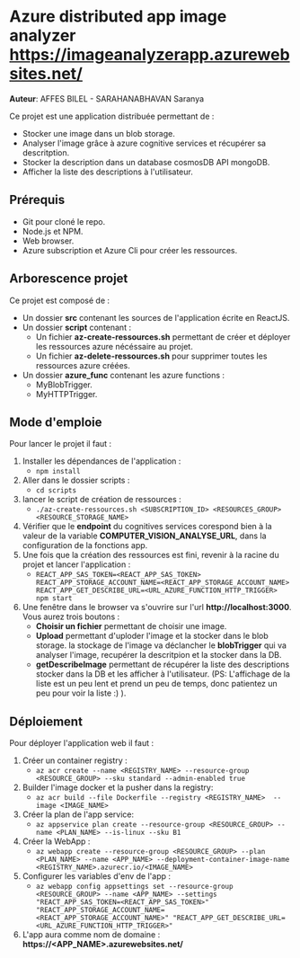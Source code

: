 # Azure distributed app image analyzer https://imageanalyzerapp.azurewebsites.net/
**Auteur**: AFFES BILEL - SARAHANABHAVAN Saranya

Ce projet est une application distribuée permettant de :
- Stocker une image dans un blob storage.
- Analyser l'image grâce à azure cognitive services et récupérer sa descritption.
- Stocker la description dans un database cosmosDB API mongoDB.
- Afficher la liste des descriptions à l'utilisateur.

## Prérequis

- Git pour cloné le repo.
- Node.js et NPM.
- Web browser.
- Azure subscription et Azure Cli pour créer les ressources.

## Arborescence projet
Ce projet est composé de :
- Un dossier **src** contenant les sources de l'application écrite en ReactJS.
- Un dossier **script** contenant :
    - Un fichier  **az-create-ressources.sh** permettant de créer et déployer les ressources azure nécéssaire au projet.
    - Un fichier **az-delete-ressources.sh** pour supprimer toutes les ressources azure créées.
- Un dossier **azure_func** contenant les azure functions :
    - MyBlobTrigger.
    - MyHTTPTrigger.

## Mode d'emploie
Pour lancer le projet il faut :
1. Installer les dépendances de l'application :
    - `` npm install ``
2. Aller dans le dossier scripts :
    - `` cd scripts ``
3. lancer le script de création de ressources :
    - `` ./az-create-ressources.sh <SUBSCRIPTION_ID> <RESOURCES_GROUP> <RESOURCE_STORAGE_NAME> ``
4. Vérifier que le **endpoint** du cognitives services corespond bien à la valeur de la variable **COMPUTER_VISION_ANALYSE_URL**, dans la configuration de la fonctions app.
5. Une fois que la création des ressources est fini, revenir à la racine du projet et lancer l'application :
    - `` REACT_APP_SAS_TOKEN=<REACT_APP_SAS_TOKEN> REACT_APP_STORAGE_ACCOUNT_NAME=<REACT_APP_STORAGE_ACCOUNT_NAME> REACT_APP_GET_DESCRIBE_URL=<URL_AZURE_FUNCTION_HTTP_TRIGGER> npm start ``
6. Une fenêtre dans le browser va s'ouvrire sur l'url **http://localhost:3000**. Vous aurez trois boutons :
    - **Choisir un fichier** permettant de choisir une image.
    - **Upload** permettant d'uploder l'image et la stocker dans le blob storage. la stockage de l'image va déclancher le **blobTrigger** qui va analyser l'image, recupérer la descritpion et la stocker dans la DB.
    - **getDescribeImage** permettant de récupérer la liste des descriptions stocker dans la DB et les afficher à l'utilisateur. (PS: L'affichage de la liste est un peu lent et prend un peu de temps, donc patientez un peu pour voir la liste :) ).

## Déploiement
Pour déployer l'application web il faut :
1. Créer un container registry :
    - `` az acr create --name <REGISTRY_NAME> --resource-group <RESOURCE_GROUP> --sku standard --admin-enabled true ``
2. Builder l'image docker et la pusher dans la registry:
    - `` az acr build --file Dockerfile --registry <REGISTRY_NAME>  --image <IMAGE_NAME> ``
3. Créer la plan de l'app service:
    - `` az appservice plan create --resource-group <RESOURCE_GROUP> --name <PLAN_NAME> --is-linux --sku B1 ``
4. Créer la WebApp :
    - `` az webapp create --resource-group <RESOURCE_GROUP> --plan <PLAN_NAME> --name <APP_NAME> --deployment-container-image-name  <REGISTRY_NAME>.azurecr.io/<IMAGE_NAME> ``
5. Configurer les variables d'env de l'app :
    - `` az webapp config appsettings set --resource-group <RESOURCE_GROUP> --name <APP_NAME> --settings "REACT_APP_SAS_TOKEN=<REACT_APP_SAS_TOKEN>" "REACT_APP_STORAGE_ACCOUNT_NAME=<REACT_APP_STORAGE_ACCOUNT_NAME>" "REACT_APP_GET_DESCRIBE_URL=<URL_AZURE_FUNCTION_HTTP_TRIGGER>" ``
6. L'app aura comme nom de domaine : **https://<APP_NAME>.azurewebsites.net/**